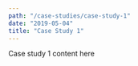```yaml
---
path: "/case-studies/case-study-1"
date: "2019-05-04"
title: "Case Study 1"
---
```


Case study 1 content here
